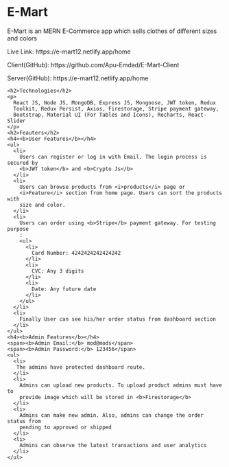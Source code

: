  <body>
    <h1>
      E-Mart
    </h1>
    <p>
      E-Mart is an MERN E-Commerce app which sells clothes of different sizes
      and colors
    </p>
    <p>Live Link: https://e-mart12.netlify.app/home </p>
    <p>Client(GitHub): https://github.com/Apu-Emdad/E-Mart-Client </p>
    <p>Server(GitHub): https://e-mart12.netlify.app/home </p>

    <h2>Technologies</h2>
    <p>
      React JS, Node JS, MongoDB, Express JS, Mongoose, JWT token, Redux
      Toolkit, Redux Persist, Axios, Firestorage, Stripe payment gateway,
      Bootstrap, Material UI (For Tables and Icons), Recharts, React-Slider
    </p>
    <h2>Feauters</h2>
    <h4><b>User Features</b></h4>
    <ul>
      <li>
        Users can register or log in with Email. The login process is secured by
        <b>JWT token</b> and <b>Crypto Js</b>
      </li>
      <li>
        Users can browse products from <i>products</i> page or
        <i>Feature</i> section from home page. Users can sort the products with
        size and color.
      </li>
      <li>
        Users can order using <b>Stripe</b> payment gateway. For testing purpose
        :
        <ul>
          <li>
            Card Number: 4242424242424242
          </li>
          <li>
            CVC: Any 3 digits
          </li>
          <li>
            Date: Any future date
          </li>
        </ul>
      </li>
      <li>
        Finally User can see his/her order status from dashboard section
      </li>
    </ul>
    <h4><b>Admin Features</b></h4>
    <span><b>Admin Email:</b> mod@mods</span>
    <span><b>Admin Password:</b> 123456</span>
    <ul>
      <li>
       The admins have protected dashboard route.
      </li>
      <li>
        Admins can upload new products. To upload product admins must have to
        provide image which will be stored in <b>Firestorage</b>
      </li>
      <li>
        Admins can make new admin. Also, admins can change the order status from
        pending to approved or shipped
      </li>
      <li>
        Admins can observe the latest transactions and user analytics
      </li>
    </ul>

  </body>
